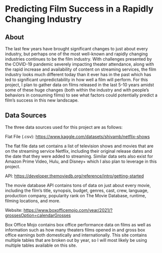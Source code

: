 # Predicting Film Success in a Rapidly Changing Industry

## About
The last few years have brought significant changes to just about every industry, but perhaps one of the most well-known and rapidly changing industries continues to be the film industry. With challenges presented by the COVID-19 pandemic severely impacting theater attendance, along with the rapid increase and availability of content on streaming services, the film industry looks much different today than it ever has in the past which has led to significant unpredictability in how well a film will perform. For this project, I plan to gather data on films released in the last 5-10 years amidst some of these huge changes (both within the industry and with people’s behaviors in consuming films) to see what factors could potentially predict a film’s success in this new landscape. 


## Data Sources
The three data sources used for this project are as follows: 

Flat File (.csv): https://www.kaggle.com/datasets/shivamb/netflix-shows 

The flat file data set contains a list of television shows and movies that are on the streaming service Netflix, including their original release dates and the date that they were added to streaming. Similar data sets also exist for Amazon Prime Video, Hulu, and Disney+ which I also plan to leverage in this project. 


API: https://developer.themoviedb.org/reference/intro/getting-started 

The movie database API contains tons of data on just about every movie, including the film’s title, synopsis, budget, genres, cast, crew, language, production company, popularity rank on The Movie Database, runtime, filming locations, and more.


Website: https://www.boxofficemojo.com/year/2021/?grossesOption=calendarGrosses 

Box Office Mojo contains box office performance data on films as well as information such as how many theaters films opened in and gross box office earnings both domestically and internationally. This site contains multiple tables that are broken out by year, so I will most likely be using multiple tables available on this site.
